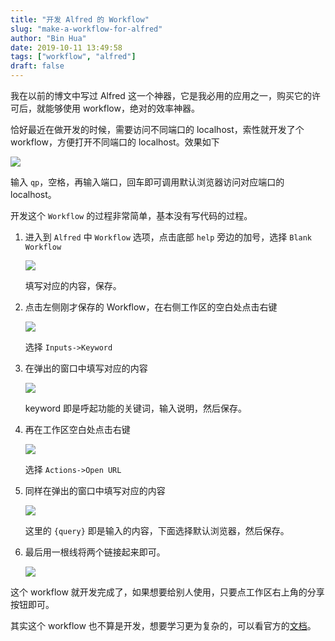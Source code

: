 ```yaml
---
title: "开发 Alfred 的 Workflow"
slug: "make-a-workflow-for-alfred"
author: "Bin Hua"
date: 2019-10-11 13:49:58
tags: ["workflow", "alfred"]
draft: false
---
```


我在以前的博文中写过 Alfred 这一个神器，它是我必用的应用之一，购买它的许可后，就能够使用 workflow，绝对的效率神器。

恰好最近在做开发的时候，需要访问不同端口的 localhost，索性就开发了个 workflow，方便打开不同端口的 localhost。效果如下

![](https://storage.tourcoder.com/tcblog/make-a-workflow-for-alfred-07.png)

输入 `qp`，空格，再输入端口，回车即可调用默认浏览器访问对应端口的 localhost。

开发这个 `Workflow` 的过程非常简单，基本没有写代码的过程。

1. 进入到 `Alfred` 中 `Workflow` 选项，点击底部 `help` 旁边的加号，选择 `Blank Workflow`

    ![](https://storage.tourcoder.com/tcblog/make-a-workflow-for-alfred-01.png)
    
    填写对应的内容，保存。
    
2. 点击左侧刚才保存的 Workflow，在右侧工作区的空白处点击右键

    ![](https://storage.tourcoder.com/tcblog/make-a-workflow-for-alfred-02.png)
    
    选择 `Inputs->Keyword` 
    
3. 在弹出的窗口中填写对应的内容

    ![](https://storage.tourcoder.com/tcblog/make-a-workflow-for-alfred-03.png)
    
    keyword 即是呼起功能的关键词，输入说明，然后保存。
    
4. 再在工作区空白处点击右键

    ![](https://storage.tourcoder.com/tcblog/make-a-workflow-for-alfred-04.png)
    
    选择 `Actions->Open URL`
    
5. 同样在弹出的窗口中填写对应的内容

    ![](https://storage.tourcoder.com/tcblog/make-a-workflow-for-alfred-05.png)
    
    这里的 `{query}` 即是输入的内容，下面选择默认浏览器，然后保存。
    
6. 最后用一根线将两个链接起来即可。

    ![](https://storage.tourcoder.com/tcblog/make-a-workflow-for-alfred-06.png)
    
这个 workflow 就开发完成了，如果想要给别人使用，只要点工作区右上角的分享按钮即可。

其实这个 workflow 也不算是开发，想要学习更为复杂的，可以看官方的[文档](https://www.alfredapp.com/help/workflows/)。